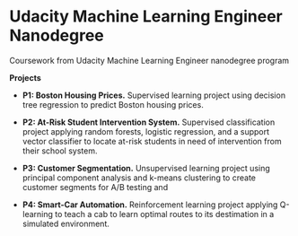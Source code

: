 # Udacity Machine Learning Engineer Nanodegree
Coursework from Udacity Machine Learning Engineer nanodegree program

**Projects**

* **P1: Boston Housing Prices.** Supervised learning project using decision tree regression to predict Boston housing prices.



* **P2: At-Risk Student Intervention System.** Supervised classification project applying random forests, logistic regression, and a support vector classifier to locate at-risk students in need of intervention from their school system.

* **P3: Customer Segmentation.** Unsupervised learning project using principal component analysis and k-means clustering to create customer segments for A/B testing and

* **P4: Smart-Car Automation.** Reinforcement learning project applying Q-learning to teach a cab to learn optimal routes to its destimation in a simulated environment.
